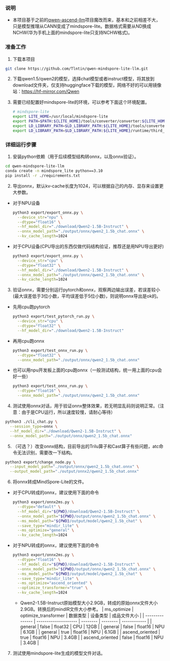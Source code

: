 ### 说明
- 本项目基于之前的[qwen-ascend-llm](https://github.com/Tlntin/qwen-ascend-llm)项目魔改而来，基本和之前相差不大，只是模型推理从CANN变成了mindspore-lite。数据格式需要从ND换成NCHW(华为手机上面的mindspore-lite只支持NCHW格式)。

### 准备工作
1. 下载本项目
  ```bash
  git clone https://github.com/Tlntin/qwen-mindspore-lite-llm.git
  ```

2. 下载qwen1.5/qwen2的模型，选择chat模型或者instruct模型，将其放到download文件夹，仅支持huggingface下载的模型，网络不好的可以用镜像站：https://hf-mirror.com/Qwen

3. 需要已经配置好mindspore-lite的环境，可以参考下面这个环境配置。
    ```bash
    # mindspore-lite
    export LITE_HOME=/usr/local/mindspore-lite
    export PATH=$PATH:${LITE_HOME}/tools/converter/converter:${LITE_HOME}/tools/benchmark
    export LD_LIBRARY_PATH=$LD_LIBRARY_PATH:${LITE_HOME}/tools/converter/lib:${LITE_HOME}/runtime/lib:${LITE_HOME}/runtime/third_party/dnnl
    export LD_LIBRARY_PATH=$LD_LIBRARY_PATH:${LITE_HOME}/runtime/third_party/glog:${LITE_HOME}/runtime/third_party/libjpeg-turbo/lib:${LITE_HOME}/runtime/third_party/securec
    ```


### 详细运行步骤
1. 安装python依赖（用于后续模型结构转onnx，以及onnx验证）。
  ```bash
  cd qwen-mindspore-lite-llm
  conda create -n mindspore_lite python==3.10 
  pip install -r ./requirements.txt
  ```
2. 导出onnx，默认kv-cache长度为1024，可以根据自己的内存、显存来设置更大参数。
  - 对于NPU设备
    ```bash
    python3 export/export_onnx.py \
      --device_str="npu" \
      --dtype="float16" \
      --hf_model_dir="./download/Qwen2-1.5B-Instruct" \
      --onnx_model_path="./output/onnx/qwen2_1.5b_chat.onnx" \
      --kv_cache_length=1024
    ```
  - 对于CPU设备(CPU导出的东西仅做代码结构验证，推荐还是用NPU导出更好)
    ```bash
    python3 export/export_onnx.py \
      --device_str="cpu" \
      --dtype="float32" \
      --hf_model_dir="./download/Qwen2-1.5B-Instruct" \
      --onnx_model_path="./output/onnx/qwen2_1.5b_chat.onnx" \
      --kv_cache_length=1024
    ```

3. 验证onnx，需要分别运行pytorch和onnx，观察两边输出误差，若误差较小(最大误差低于3位小数，平均误差低于5位小数)，则说明onnx导出是ok的。
  - 先用cpu跑pytorch
    ```bash
    python3 export/test_pytorch_run.py \
      --device_str="cpu" \
      --dtype="float32" \
      --hf_model_dir="./download/Qwen2-1.5B-Instruct"
    ```
  - 再用cpu跑onnx
    ```bash
    python3 export/test_onnx_run.py \
      --dtype="float32" \
      --onnx_model_path="./output/onnx/qwen2_1.5b_chat.onnx"
    ```
  - 也可以用npu开发板上面的cpu跑onnx（一般测试结构，统一用上面的cpu会好一些）
    ```bash
    python3 export/test_onnx_run.py \
      --dtype="float16" \
      --onnx_model_path="./output/onnx/qwen2_1.5b_chat.onnx"
    ```
4. 测试使用onnx对话，用于验证onnx整体效果，若无明显乱码则说明正常。（注意：由于是CPU运行，所以速度较慢，请耐心等待）
  ```bash
  python3 ./cli_chat.py \
    --session_type=onnx \
    --hf_model_dir="./download/Qwen2-1.5B-Instruct" \
    --onnx_model_path="./output/onnx/qwen2_1.5b_chat.onnx"
  ```

5. （可选？）改变onnx结构，目前导出的Trilu算子和Cast算子有些问题，atc命令无法识别，需要改一下结构。
  ```bash
  python3 export/change_node.py \
    --input_model_path="./output/onnx/qwen2_1.5b_chat.onnx" \
    --output_model_path="./output/onnx2/qwen2_1.5b_chat.onnx"
  ```

6. 将onnx转成MindSpore-Lite的文件。
  - 对于CPU转成的onnx，建议使用下面的命令
    ```bash
    python3 export/onnx2ms.py \
      --dtype="default" \
      --hf_model_dir="${PWD}/download/Qwen2-1.5B-Instruct" \
      --onnx_model_path="${PWD}/output/onnx/qwen2_1.5b_chat.onnx" \
      --ms_model_path="${PWD}/output/model/qwen2_1.5b_chat" \
      --save_type="mindir_lite" \
      --ms_optimize="general" \
      --kv_cache_length=1024
    ```
  - 对于NPU转成的onnx，建议使用下面的命令
    ```bash
    python3 export/onnx2ms.py \
      --dtype="float16" \
      --hf_model_dir="${PWD}/download/Qwen2-1.5B-Instruct" \
      --onnx_model_path="${PWD}/output/onnx/qwen2_1.5b_chat.onnx" \
      --ms_model_path="${PWD}/output/model/qwen2_1.5b_chat" \
      --save_type="mindir_lite" \
      --ms_optimize="ascend_oriented" \
      --optimize_transformer="true" \
      --kv_cache_length=1024
    ```
    - Qwen2-1.5B-Instruct原始模型大小2.9GB，转成的原始onnx文件大小2.9GB。转换后的mindIR文件大小参考。
      | ms_optimize     | optimize_transformer | 数据类型 | 设备类型 | 成品文件大小 |
      | --------------- | -------------------- | -------- | -------- | ------------ |
      | general         | false                | float32  | CPU      | 12GB         |
      | general         | false                | float16  | NPU      | 6.1GB        |
      | general         | true                 | float16  | NPU      | 6.1GB        |
      | ascend_oriented | true                 | float16  | NPU      | 3.4GB        |
      | ascend_oriented | false                | float16  | NPU      | 3.4GB   |



7. 测试使用mindspore-lite生成的模型文件对话。


